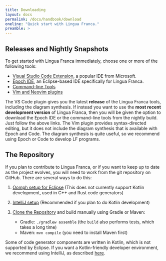 ```yaml
---
title: Downloading
layout: docs
permalink: /docs/handbook/download
oneline: "Quick start with Lingua Franca."
preamble: >
---
```


## Releases and Nightly Snapshots

To get started with Lingua Franca immediately, choose one or more of the following tools:

- [Visual Studio Code Extension](/docs/handbook/code-extension), a popular IDE from Microsoft.
- [Epoch IDE](/docs/handbook/epoch-ide), an Eclipse-based IDE specifically for Lingua Franca.
- [Command-line Tools](/docs/handbook/command-line-tools)
- [Vim and Neovim plugins](https://github.com/lf-lang/lingua-franca.vim)

The VS Code plugin gives you the latest **release** of the Lingua Franca tools, including the diagram synthesis.
If instead you want to use the **most recent development version** of Lingua Franca, then you will be given the option to download the Epoch IDE or the command-line tools from the nightly build. Just follow the above links.
The Vim plugin provides syntax-directed editing, but it does not include the diagram synthesis that is available with Epoch and Code.
The diagram synthesis is quite useful, so we recommend using Epoch or Code to develop LF programs.

## The Repository

If you plan to contribute to Lingua Franca, or if you want to keep up to date as the project evolves, you will need to work from the git repository on GitHub. There are several ways to do this:

1. [Oomph setup for Eclipse](/docs/handbook/eclipse-oomph) (This does not currently support Kotlin development, used in C++ and Rust code generators)
2. [IntelliJ setup](/docs/handbook/intellij-kotlin) (Recommended if you plan to do Kotlin development)
3. [Clone the Repository](https://github.com/lf-lang/lingua-franca) and build manually using Gradle or Maven:

   - Gradle: `./gradlew assemble` (the `build` also performs tests, which takes a long time)
   - Maven: `mvn compile` (you need to install Maven first)

Some of code generator components are written in Kotlin, which is not supported by Eclipse. If you want a Kotlin-friendly developer environment, we recommend using IntelliJ, as described [here](https://www.lf-lang.org/docs/handbook/intellij-kotlin). <!-- To build the Lingua Franca IDE (Epoch) with Kotlin-based code generators enabled (which is not possible with the Eclipse setup), please see the instructions in [[Running Lingua Franca IDE (Epoch) with Kotlin based Code Generators Enabled (without Eclipse Environment)]]. -->
